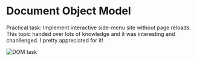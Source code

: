 # Document Object Model

Practical task: Implement interactive side-menu site without page reloads. This topic handed over lots of knowledge and it was interesting and chanllenged. I pretty appreciated for it!

![DOM task](https://github.com/enidchu/kottans-frontend/blob/main/task_js_dom/DOM%20task%20GIF.gif?raw=true)
